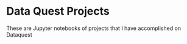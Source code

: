 # Data Quest Projects
These are Jupyter notebooks of projects that I have accomplished on Dataquest

